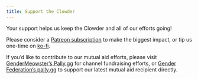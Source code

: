 ```yaml
---
title: Support the Clowder
---
```


Your support helps us keep the Clowder and all of our efforts going! 

Please consider a [Patreon subscription](https://www.patreon.com/GenderMeowster?fan_landing=true) to make the biggest impact, or tip us one-time on [ko-fi](https://ko-fi.com/gendermeowster).

If you’d like to contribute to our mutual aid efforts, please visit [GenderMeowster’s Pally.gg](https://pally.gg/p/gendermeowster) for channel fundraising efforts, or [Gender Federation’s pally.gg](https://pally.gg/p/genderfederation) to support our latest mutual aid recipient directly.